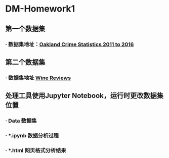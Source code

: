 # DM-Homework1
## 第一个数据集
  ### · 数据集地址：<a href='https://www.kaggle.com/cityofoakland/oakland-crime-statistics-2011-to-2016'>Oakland Crime Statistics 2011 to 2016</a>
## 第二个数据集
  ### · 数据集地址 <a href='https://www.kaggle.com/zynicide/wine-reviews'>Wine Reviews</a>
## 处理工具使用Jupyter Notebook，运行时更改数据集位置
  ### · Data  数据集
  ### · *.ipynb 数据分析过程
  ### · *.html  网页格式分析结果
